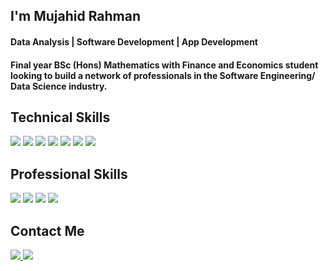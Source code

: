 ## I'm Mujahid Rahman
#### Data Analysis | Software Development | App Development

#### Final year BSc (Hons) Mathematics with Finance and Economics student looking to build a network of professionals in the Software Engineering/ Data Science industry. 

## Technical Skills

<img src="https://img.shields.io/badge/Python-3776AB?style=for-the-badge&logo=python&logoColor=white"> <img src="https://img.shields.io/badge/NumPy-013243?style=for-the-badge&logo=NumPy&logoColor=white"> <img src="https://img.shields.io/badge/Machine_Learning-430098?style=for-the-badge&logo=&logoColor=white"> <img src="https://img.shields.io/badge/Deep_Learning-00C7B7?style=for-the-badge&logo=&logoColor=white"> <img src="https://img.shields.io/badge/SQL-4479A1?style=for-the-badge&logo=&logoColor=white"> <img src="https://img.shields.io/badge/JavaScript-F7DF1E?style=for-the-badge&logo=javascript&logoColor=black"> <img src="https://img.shields.io/badge/Microsoft_Excel-217346?style=for-the-badge&logo=microsoft-excel&logoColor=white">

## Professional Skills

<img src="https://img.shields.io/badge/Communication-593D88?style=for-the-badge&logo=&logoColor=white"> <img src="https://img.shields.io/badge/Team_Work-DB7093?style=for-the-badge&logo=&logoColor=white"> <img src="https://img.shields.io/badge/Project_Management-0081CB?style=for-the-badge&logo=&logoColor=white"> <img src="https://img.shields.io/badge/Creativity-CD2640?style=for-the-badge&logo=&logoColor=white">

## Contact Me

<p>
<a href="https://www.linkedin.com/in/mujahid-rahman-406123158/">
 <img src="https://img.shields.io/badge/LinkedIn-0077B5?style=for-the-badge&logo=linkedin&logoColor=white">
</a>

<a href="mailto:mujahidrahman10@gmail.com">
 <img src="https://img.shields.io/badge/Email-3ABFE6?style=for-the-badge&logo=Minutemailer&logoColor=white">
</a>
</p>
